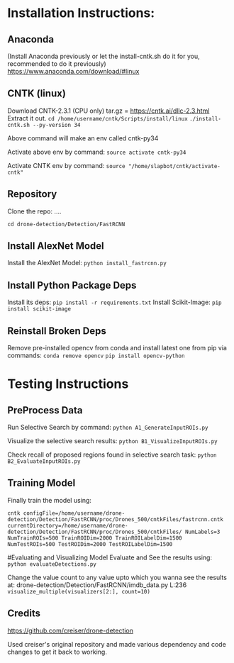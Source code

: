 # Installation Instructions:

## Anaconda
(Install Anaconda previously or let the install-cntk.sh do it for you, recommended to do it previously)
https://www.anaconda.com/download/#linux

## CNTK (linux)
Download CNTK-2.3.1 (CPU only) tar.gz = https://cntk.ai/dllc-2.3.html
Extract it out.
`cd /home/username/cntk/Scripts/install/linux`
`./install-cntk.sh --py-version 34`

Above command will make an env called cntk-py34

Activate above env by command: `source activate cntk-py34`

Activate CNTK env by command: `source "/home/slapbot/cntk/activate-cntk"`

## Repository
Clone the repo: ....

`cd drone-detection/Detection/FastRCNN`

## Install AlexNet Model
Install the AlexNet Model: `python install_fastrcnn.py`

## Install Python Package Deps
Install its deps: `pip install -r requirements.txt`
Install Scikit-Image: `pip install scikit-image`

## Reinstall Broken Deps
Remove pre-installed opencv from conda and install latest one from pip via commands:
`conda remove opencv`
`pip install opencv-python`

# Testing Instructions

## PreProcess Data
Run Selective Search by command: `python A1_GenerateInputROIs.py`

Visualize the selective search results: `python B1_VisualizeInputROIs.py`

Check recall of proposed regions found in selective search task: `python B2_EvaluateInputROIs.py`

## Training Model
Finally train the model using:

`cntk configFile=/home/username/drone-detection/Detection/FastRCNN/proc/Drones_500/cntkFiles/fastrcnn.cntk currentDirectory=/home/username/drone-detection/Detection/FastRCNN/proc/Drones_500/cntkFiles/ NumLabels=3 NumTrainROIs=500 TrainROIDim=2000 TrainROILabelDim=1500 NumTestROIs=500 TestROIDim=2000 TestROILabelDim=1500`

#Evaluating and Visualizing Model
Evaluate and See the results using: `python evaluateDetections.py`


Change the value count to any value upto which you wanna see the results at: drone-detection/Detection/FastRCNN/imdb_data.py L:236 `visualize_multiple(visualizers[2:], count=10)`

## Credits

https://github.com/creiser/drone-detection

Used creiser's original repository and made various dependency and code changes to get it back to working.

